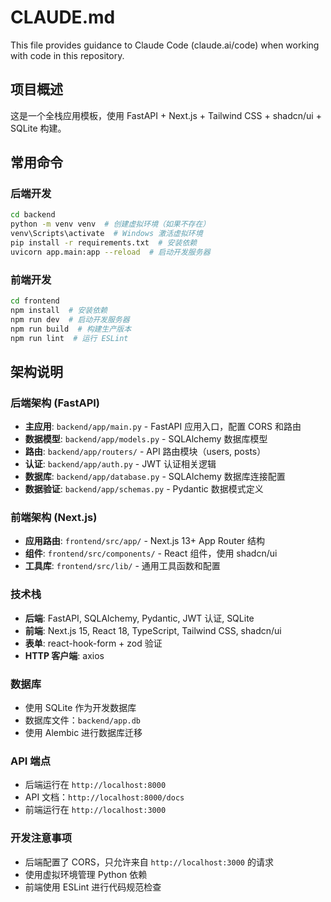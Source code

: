 # CLAUDE.md

This file provides guidance to Claude Code (claude.ai/code) when working with code in this repository.

## 项目概述

这是一个全栈应用模板，使用 FastAPI + Next.js + Tailwind CSS + shadcn/ui + SQLite 构建。

## 常用命令



### 后端开发
```bash
cd backend
python -m venv venv  # 创建虚拟环境（如果不存在）
venv\Scripts\activate  # Windows 激活虚拟环境
pip install -r requirements.txt  # 安装依赖
uvicorn app.main:app --reload  # 启动开发服务器
```

### 前端开发
```bash
cd frontend
npm install  # 安装依赖
npm run dev  # 启动开发服务器
npm run build  # 构建生产版本
npm run lint  # 运行 ESLint
```

## 架构说明

### 后端架构 (FastAPI)
- **主应用**: `backend/app/main.py` - FastAPI 应用入口，配置 CORS 和路由
- **数据模型**: `backend/app/models.py` - SQLAlchemy 数据库模型
- **路由**: `backend/app/routers/` - API 路由模块（users, posts）
- **认证**: `backend/app/auth.py` - JWT 认证相关逻辑
- **数据库**: `backend/app/database.py` - SQLAlchemy 数据库连接配置
- **数据验证**: `backend/app/schemas.py` - Pydantic 数据模式定义

### 前端架构 (Next.js)
- **应用路由**: `frontend/src/app/` - Next.js 13+ App Router 结构
- **组件**: `frontend/src/components/` - React 组件，使用 shadcn/ui
- **工具库**: `frontend/src/lib/` - 通用工具函数和配置

### 技术栈
- **后端**: FastAPI, SQLAlchemy, Pydantic, JWT 认证, SQLite
- **前端**: Next.js 15, React 18, TypeScript, Tailwind CSS, shadcn/ui
- **表单**: react-hook-form + zod 验证
- **HTTP 客户端**: axios

### 数据库
- 使用 SQLite 作为开发数据库
- 数据库文件：`backend/app.db`
- 使用 Alembic 进行数据库迁移

### API 端点
- 后端运行在 `http://localhost:8000`
- API 文档：`http://localhost:8000/docs`
- 前端运行在 `http://localhost:3000`

### 开发注意事项
- 后端配置了 CORS，只允许来自 `http://localhost:3000` 的请求
- 使用虚拟环境管理 Python 依赖
- 前端使用 ESLint 进行代码规范检查